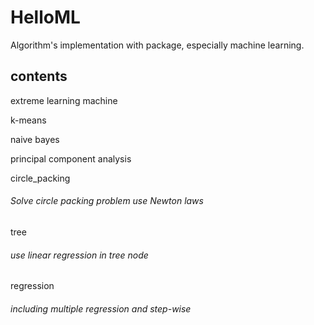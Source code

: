 # HelloML
Algorithm's implementation with package, especially machine learning.

## contents

extreme learning machine

k-means

naive bayes

principal component analysis

circle_packing

###### Solve circle packing problem use Newton laws

tree

###### use linear regression in tree node

regression

###### including multiple regression and step-wise
